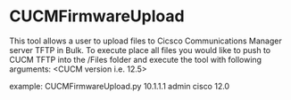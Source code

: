 # CUCMFirmwareUpload
 
This tool allows a user to upload files to Cicsco Communications Manager server TFTP in Bulk. To execute place all files you would like to push to CUCM TFTP into the /Files folder and execute the tool with following arguments:
<hostname> <username> <password> <CUCM version i.e. 12.5>
 
 
 example: CUCMFirmwareUpload.py 10.1.1.1 admin cisco 12.0
